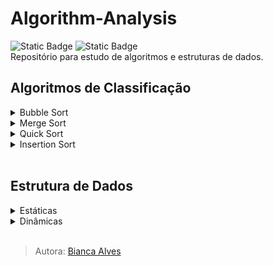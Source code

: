 # Algorithm-Analysis
<div>
  <img alt="Static Badge" src="https://img.shields.io/badge/LICEN%C3%87A-MIT-black">
  <img alt="Static Badge" src="https://img.shields.io/badge/STATUS-Em_Desenvolvimento-yellow">
</div>
Repositório para estudo de algoritmos e estruturas de dados.
<br>

## Algoritmos de Classificação
<details>
  <summary markdown="span">Bubble Sort</summary><br>
  <p>
    <img alt="Notação O" src="https://img.shields.io/badge/Nota%C3%A7%C3%A3o_O%20-%20n%C2%B2-8A2BE2">
    <img alt="Implementação" src="https://img.shields.io/badge/Implementa%C3%A7%C3%A3o-F%C3%A1cil-darkgreen">
    <img alt="Lento" src="https://img.shields.io/badge/Lento-darkred">
  </p>

> **Note**
> O objetivo do algoritmo é sempre encontrar o maior elemento, no par usado para comparação, e o mover para direita no vetor. E após isso, fazer o mesmo com o segundo maior elemento, depois com o terceiro... continuamente, até ordenar todos elementos (ordem crescente).

Características:
  - Compara elementos adjacentes (dois a dois)
  - Ordenação crescente e decrescente
  - Algoritmo estável

  Exemplo:
  
  vetor[] = {2,1,3,5,4}
  
  - 1º iteração:
    `2 > 1 ?` Sim, os mesmos são invertidos, vetor[] = {1,2,3,5,4}

  - 2º iteração:
    `2 > 3 ?` Não, estado do vetor é mantido e o próximo elemento se torna o comparador

  - 3º iteração:
    `3 > 5 ?` Não, estado do vetor é mantido e o próximo elemento se torna o comparador

  - 4º iteração:
    `5 > 4 ?` Sim, os mesmos são invertidos, vetor[] = {1,2,3,4,5}
  <br>

  Como não há mais elementos para realizar comparação, é compreendido que o vetor se encontra completamente ordenado.

  ___

<p align="center">
  <img src="https://github.com/Bialves/Algorithm-Analysis/assets/77895233/b524809e-d237-463c-9932-953b770b0553" width="380" height="240">
</p>
        
</details>

<details>
  <summary markdown="span">Merge Sort</summary><br>
  <p>
    <img alt="Notação O" src="https://img.shields.io/badge/Nota%C3%A7%C3%A3o_O-n(log_n)-8A2BE2" >
    <img alt="Implementação" src="https://img.shields.io/badge/Implementa%C3%A7%C3%A3o-Dif%C3%ADcil-darkred" >
    <img alt="Static Badge" src="https://img.shields.io/badge/R%C3%A1pido-darkgreen">
  </p>
  
> **Note**
> Funciona dividindo uma matriz em submatrizes menores, classificando cada submatriz e, em seguida, mesclando as submatrizes classificadas novamente para formar a matriz classificada final.

Características:
  - Desempenho garantido no pior caso (limite superior igual ao limite inferior)
  - Ordenação crescente e decrescente
  - Algoritmo estável
  - Algoritmo recursivo

  Exemplo:
  
  vetor[] = {12,31,25,8,32,17,40,42}
  
  - 1º iteração: primeiro divida o vetor dado em duas metades, conforme **mid = número de elementos / 2**, ou seja, mid = 8 / 2 = 4.
    
    `[12,31,25,8]`   `[32,17,40,42]`
    
  - 2º iteração: novamente divida esses dois vetores em metades. Como eles são de tamanho 4, então divida-os em novos vetores de tamanho 2.

    `[12,31]`   `[25,8]`   `[32,17]`   `[40,42]`

  - 3º iteração: agora, novamente divida esses vetores para obter o valor atômico que não pode ser mais dividido.

    `[12]`   `[31]`   `[25]`   `[8]`   `[32]`   `[17]`   `[40]`   `[42]`

    Agora, combine-os da mesma maneira que foram quebrados. Na combinação, primeiro compare o elemento de cada vetor e, em seguida, combine-os em outro vetor em ordem classificada.
  
  - 4º iteração:

    `[12,31]`   [25]   [8]   [32]   [17]   [40]   [42]

  - 5º iteração:

    [12,31]   `[8,25]`   [32]   [17]   [40]   [42]

  - 6º iteração:

    [12,31]   [8,25]   `[17,32]`   [40]   [42]

  - 7º iteração:

    [12,31]   [8,25]   [17,32]   `[40,42]`

    Agora compare vetores com dois valores de dados e mescle-os em uma matriz de valores encontrados em ordem classificada.

  - 8º iteração:

    `[8,12,25,31]`   `[17,32,40,42]`

  - 9º iteração: por fim, há uma fusão final das matrizes.
    
    `[8,12,17,25,31,32,40,42]`
    
  ___

<p align="center">
  <img src="https://github.com/Bialves/Algorithm-Analysis/assets/77895233/cc9d3755-829f-4b4f-adc9-e71232155e2b" width="380" height="210">
</p>
        
</details>

<details>
  <summary markdown="span">Quick Sort</summary><br>
</details>

<details>
  <summary markdown="span">Insertion Sort</summary><br>
</details>
<br>

## Estrutura de Dados
<details>
  <summary markdown="span">Estáticas</summary>
  <details>
    <summary markdown="span">Array</summary><br>
  </details>
</details>

<details>
  <summary markdown="span">Dinâmicas</summary>
  <details>
    <summary markdown="span">ArrayList</summary><br>
  </details>
  
  <details>
    <summary markdown="span">LinkedList</summary><br>
  </details>

 <details>
   <summary markdown="span">Tree</summary><br>
  </details>
</details>
<br>

> Autora: [Bianca Alves](https://github.com/Bialves) 
